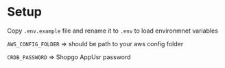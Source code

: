 # Setup
Copy `.env.example` file and rename it to `.env` to load environmnet variables

`AWS_CONFIG_FOLDER` => should be path to your aws config folder

`CRDB_PASSWORD` =>  Shopgo AppUsr password